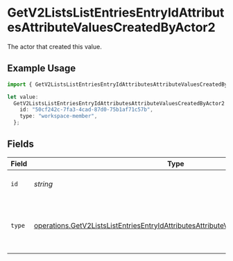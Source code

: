 # GetV2ListsListEntriesEntryIdAttributesAttributeValuesCreatedByActor2

The actor that created this value.

## Example Usage

```typescript
import { GetV2ListsListEntriesEntryIdAttributesAttributeValuesCreatedByActor2 } from "attio-js/models/operations/getv2listslistentriesentryidattributesattributevalues.js";

let value:
  GetV2ListsListEntriesEntryIdAttributesAttributeValuesCreatedByActor2 = {
    id: "50cf242c-7fa3-4cad-87d0-75b1af71c57b",
    type: "workspace-member",
  };
```

## Fields

| Field                                                                                                                                                                                      | Type                                                                                                                                                                                       | Required                                                                                                                                                                                   | Description                                                                                                                                                                                |
| ------------------------------------------------------------------------------------------------------------------------------------------------------------------------------------------ | ------------------------------------------------------------------------------------------------------------------------------------------------------------------------------------------ | ------------------------------------------------------------------------------------------------------------------------------------------------------------------------------------------ | ------------------------------------------------------------------------------------------------------------------------------------------------------------------------------------------ |
| `id`                                                                                                                                                                                       | *string*                                                                                                                                                                                   | :heavy_minus_sign:                                                                                                                                                                         | An ID to identify the actor.                                                                                                                                                               |
| `type`                                                                                                                                                                                     | [operations.GetV2ListsListEntriesEntryIdAttributesAttributeValuesCreatedByActorType2](../../models/operations/getv2listslistentriesentryidattributesattributevaluescreatedbyactortype2.md) | :heavy_minus_sign:                                                                                                                                                                         | The type of actor. [Read more information on actor types here](/docs/actors).                                                                                                              |